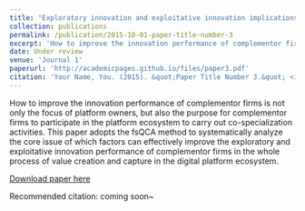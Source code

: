 ```yaml
---
title: "Exploratory innovation and exploitative innovation implications of complementor firms in digital platform ecosystems: A configurational approach."
collection: publications
permalink: /publication/2015-10-01-paper-title-number-3
excerpt: 'How to improve the innovation performance of complementor firms is not only the focus of platform owners, but also the purpose for complementor firms to participate in the platform ecosystem to carry out co-specialization activities. This paper adopts the fsQCA method to systematically analyze the core issue of which factors can effectively improve the exploratory and exploitative innovation performance of complementor firms in the whole process of value creation and capture in the digital platform ecosystem. '
date: Under review
venue: 'Journal 1'
paperurl: 'http://academicpages.github.io/files/paper3.pdf'
citation: 'Your Name, You. (2015). &quot;Paper Title Number 3.&quot; <i>Journal 1</i>. 1(3).'
---
```

How to improve the innovation performance of complementor firms is not only the focus of platform owners, but also the purpose for complementor firms to participate in the platform ecosystem to carry out co-specialization activities. This paper adopts the fsQCA method to systematically analyze the core issue of which factors can effectively improve the exploratory and exploitative innovation performance of complementor firms in the whole process of value creation and capture in the digital platform ecosystem.

[Download paper here](http://academicpages.github.io/files/paper3.pdf)

Recommended citation: coming soon~
